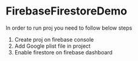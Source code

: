 # FirebaseFirestoreDemo

In order to run proj you need to follow below steps

1. Create proj on firebase console
2. Add Google plist file in project
3. Enable firestore on firebase dashboard
